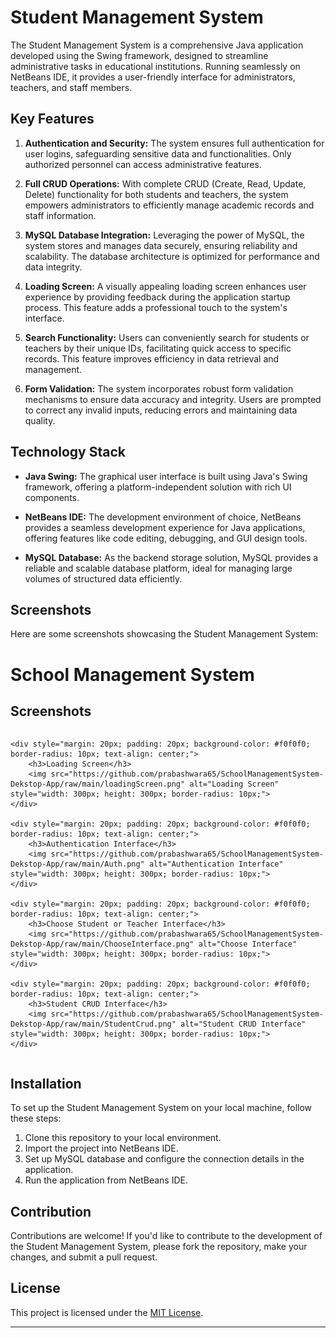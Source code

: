 # Student Management System

The Student Management System is a comprehensive Java application developed using the Swing framework, designed to streamline administrative tasks in educational institutions. Running seamlessly on NetBeans IDE, it provides a user-friendly interface for administrators, teachers, and staff members.

## Key Features

1. **Authentication and Security:** The system ensures full authentication for user logins, safeguarding sensitive data and functionalities. Only authorized personnel can access administrative features.
  
2. **Full CRUD Operations:** With complete CRUD (Create, Read, Update, Delete) functionality for both students and teachers, the system empowers administrators to efficiently manage academic records and staff information.
  
3. **MySQL Database Integration:** Leveraging the power of MySQL, the system stores and manages data securely, ensuring reliability and scalability. The database architecture is optimized for performance and data integrity.
  
4. **Loading Screen:** A visually appealing loading screen enhances user experience by providing feedback during the application startup process. This feature adds a professional touch to the system's interface.
  
5. **Search Functionality:** Users can conveniently search for students or teachers by their unique IDs, facilitating quick access to specific records. This feature improves efficiency in data retrieval and management.
  
6. **Form Validation:** The system incorporates robust form validation mechanisms to ensure data accuracy and integrity. Users are prompted to correct any invalid inputs, reducing errors and maintaining data quality.

## Technology Stack

- **Java Swing:** The graphical user interface is built using Java's Swing framework, offering a platform-independent solution with rich UI components.
  
- **NetBeans IDE:** The development environment of choice, NetBeans provides a seamless development experience for Java applications, offering features like code editing, debugging, and GUI design tools.
  
- **MySQL Database:** As the backend storage solution, MySQL provides a reliable and scalable database platform, ideal for managing large volumes of structured data efficiently.

## Screenshots

Here are some screenshots showcasing the Student Management System:

# School Management System

## Screenshots

<div style="display: flex; flex-wrap: wrap; justify-content: space-evenly;">

    <div style="margin: 20px; padding: 20px; background-color: #f0f0f0; border-radius: 10px; text-align: center;">
        <h3>Loading Screen</h3>
        <img src="https://github.com/prabashwara65/SchoolManagementSystem-Dekstop-App/raw/main/loadingScreen.png" alt="Loading Screen" style="width: 300px; height: 300px; border-radius: 10px;">
    </div>

    <div style="margin: 20px; padding: 20px; background-color: #f0f0f0; border-radius: 10px; text-align: center;">
        <h3>Authentication Interface</h3>
        <img src="https://github.com/prabashwara65/SchoolManagementSystem-Dekstop-App/raw/main/Auth.png" alt="Authentication Interface" style="width: 300px; height: 300px; border-radius: 10px;">
    </div>

    <div style="margin: 20px; padding: 20px; background-color: #f0f0f0; border-radius: 10px; text-align: center;">
        <h3>Choose Student or Teacher Interface</h3>
        <img src="https://github.com/prabashwara65/SchoolManagementSystem-Dekstop-App/raw/main/ChooseInterface.png" alt="Choose Interface" style="width: 300px; height: 300px; border-radius: 10px;">
    </div>

    <div style="margin: 20px; padding: 20px; background-color: #f0f0f0; border-radius: 10px; text-align: center;">
        <h3>Student CRUD Interface</h3>
        <img src="https://github.com/prabashwara65/SchoolManagementSystem-Dekstop-App/raw/main/StudentCrud.png" alt="Student CRUD Interface" style="width: 300px; height: 300px; border-radius: 10px;">
    </div>

</div>

## Installation

To set up the Student Management System on your local machine, follow these steps:

1. Clone this repository to your local environment.
2. Import the project into NetBeans IDE.
3. Set up MySQL database and configure the connection details in the application.
4. Run the application from NetBeans IDE.

## Contribution

Contributions are welcome! If you'd like to contribute to the development of the Student Management System, please fork the repository, make your changes, and submit a pull request.

## License

This project is licensed under the [MIT License](LICENSE).

---
